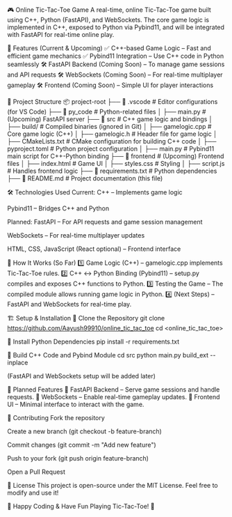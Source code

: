 🎮 Online Tic-Tac-Toe Game
A real-time, online Tic-Tac-Toe game built using C++, Python (FastAPI), and WebSockets. The core game logic is implemented in C++, exposed to Python via Pybind11, and will be integrated with FastAPI for real-time online play.

🚀 Features (Current & Upcoming)
✅ C++-based Game Logic – Fast and efficient game mechanics
✅ Pybind11 Integration – Use C++ code in Python seamlessly
🛠️ FastAPI Backend (Coming Soon) – To manage game sessions and API requests
🛠️ WebSockets (Coming Soon) – For real-time multiplayer gameplay
🛠️ Frontend (Coming Soon) – Simple UI for player interactions

📂 Project Structure
📦 project-root
├── 📁 .vscode               # Editor configurations (for VS Code)
├── 📁 py_code               # Python-related files
│   ├── main.py              # (Upcoming) FastAPI server
├── 📁 src                   # C++ game logic and bindings
│   ├── build/               # Compiled binaries (ignored in Git)
│   ├── gamelogic.cpp        # Core game logic (C++)
│   ├── gamelogic.h          # Header file for game logic
│   ├── CMakeLists.txt       # CMake configuration for building C++ code
│   ├── pyproject.toml       # Python project configuration
│   ├── main.py             # Pybind11 main script for C++-Python binding
├── 📁 frontend              # (Upcoming) Frontend files
│   ├── index.html           # Game UI
│   ├── styles.css           # Styling
│   ├── script.js            # Handles frontend logic
├── 📄 requirements.txt      # Python dependencies
├── 📄 README.md             # Project documentation (this file)

🛠️ Technologies Used
Current:
C++ – Implements game logic

Pybind11 – Bridges C++ and Python

Planned:
FastAPI – For API requests and game session management

WebSockets – For real-time multiplayer updates

HTML, CSS, JavaScript (React optional) – Frontend interface

🎲 How It Works (So Far)
1️⃣ Game Logic (C++) – gamelogic.cpp implements Tic-Tac-Toe rules.
2️⃣ C++ ↔ Python Binding (Pybind11) – setup.py compiles and exposes C++ functions to Python.
3️⃣ Testing the Game – The compiled module allows running game logic in Python.
4️⃣ (Next Steps) – FastAPI and WebSockets for real-time play.


🏗️ Setup & Installation
🔹 Clone the Repository
git clone <https://github.com/Aayush99910/online_tic_tac_toe>
cd <online_tic_tac_toe>

🔹 Install Python Dependencies
pip install -r requirements.txt

🔹 Build C++ Code and Pybind Module
cd src
python main.py build_ext --inplace

(FastAPI and WebSockets setup will be added later)

🎯 Planned Features
📌 FastAPI Backend – Serve game sessions and handle requests.
📌 WebSockets – Enable real-time gameplay updates.
📌 Frontend UI – Minimal interface to interact with the game.

🤝 Contributing
Fork the repository

Create a new branch (git checkout -b feature-branch)

Commit changes (git commit -m "Add new feature")

Push to your fork (git push origin feature-branch)

Open a Pull Request


📝 License
This project is open-source under the MIT License. Feel free to modify and use it!

🎉 Happy Coding & Have Fun Playing Tic-Tac-Toe! 🎉

